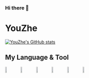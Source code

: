 ### Hi there 👋

<!--
**a40693651/a40693651** is a ✨ _special_ ✨ repository because its `README.md` (this file) appears on your GitHub profile.

Here are some ideas to get you started:

- 🔭 I’m currently working on ...
- 🌱 I’m currently learning ...
- 👯 I’m looking to collaborate on ...
- 🤔 I’m looking for help with ...
- 💬 Ask me about ...
- 📫 How to reach me: ...
- 😄 Pronouns: ...
- ⚡ Fun fact: ...
-->
# YouZhe

[![YouZhe's GitHub stats](https://github-readme-stats.vercel.app/api?username=a40693651&theme=gotham)](https://github.com/a40693651)

## My Language & Tool

<div style=" display:flex; flex-wrap:wrap ">
<img src="https://cdn.jsdelivr.net/gh/devicons/devicon/icons/vuejs/vuejs-original-wordmark.svg"  width="10%">
<img src="https://cdn.jsdelivr.net/gh/devicons/devicon/icons/python/python-original-wordmark.svg"  width="10%">
<img src="https://cdn.jsdelivr.net/gh/devicons/devicon/icons/cplusplus/cplusplus-original.svg"  width="10%">
<img src="https://cdn.jsdelivr.net/gh/devicons/devicon/icons/javascript/javascript-original.svg"  width="10%">
<img src="https://cdn.jsdelivr.net/gh/devicons/devicon/icons/html5/html5-original-wordmark.svg"  width="10%">
<img src="https://cdn.jsdelivr.net/gh/devicons/devicon/icons/css3/css3-original-wordmark.svg"  width="10%">
</div>
